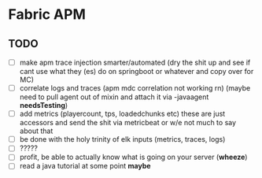 # Fabric APM

## TODO
- [ ] make apm trace injection smarter/automated (dry the shit up and see if cant use what they (es) do on springboot or whatever and copy over for MC)
- [ ] correlate logs and traces (apm mdc correlation not working rn) (maybe need to pull agent out of mixin and attach it via -javaagent **needsTesting**)
- [ ] add metrics (playercount, tps, loadedchunks etc) these are just accessors and send the shit via metricbeat or w/e not much to say about that
- [ ] be done with the holy trinity of elk inputs (metrics, traces, logs) 
- [ ] ?????
- [ ] profit, be able to actually know what is going on your server (**wheeze**)
- [ ] read a java tutorial at some point **maybe**

